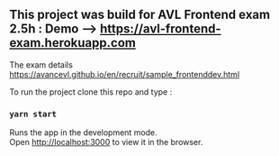 
## This project was build for AVL Frontend exam 2.5h : Demo --> https://avl-frontend-exam.herokuapp.com
The exam details https://avancevl.github.io/en/recruit/sample_frontenddev.html

To run the project clone this repo and type :

### `yarn start`

Runs the app in the development mode.<br />
Open [http://localhost:3000](http://localhost:3000) to view it in the browser.

